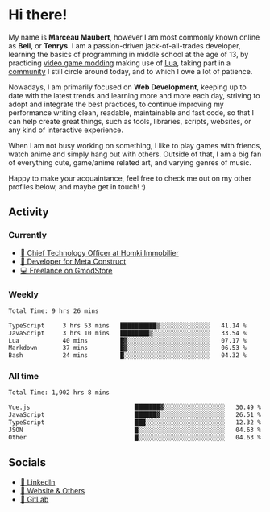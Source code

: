 # Hi there!

My name is **Marceau Maubert**, however I am most commonly known online as **Bell**, or **Tenrys**. I am a passion-driven jack-of-all-trades developer, learning the basics of programming in middle school at the age of 13, by practicing [video game modding](https://garrysmod.com) making use of [Lua](https://lua.org), taking part in a [community](https://metastruct.net) I still circle around today, and to which I owe a lot of patience.

Nowadays, I am primarily focused on **Web Development**, keeping up to date with the latest trends and learning more and more each day, striving to adopt  and integrate the best practices, to continue improving my performance writing clean, readable, maintainable and fast code, so that I can help create great things, such as tools, libraries, scripts, websites, or any kind of interactive experience.

When I am not busy working on something, I like to play games with friends, watch anime and simply hang out with others. Outside of that, I am a big fan of everything cute, game/anime related art, and varying genres of music.

Happy to make your acquaintance, feel free to check me out on my other profiles below, and maybe get in touch! :)

## Activity

### Currently

- [🏢 Chief Technology Officer at Homki Immobilier](https://homki-immobilier.com)
- [🎈 Developer for Meta Construct](https://metastruct.net)
- [💻 Freelance on GmodStore](https://www.gmodstore.com/users/Tenrys)

### Weekly
<!--START_SECTION:wakaWeekly-->

```txt
Total Time: 9 hrs 26 mins

TypeScript     3 hrs 53 mins   ██████████▒░░░░░░░░░░░░░░   41.14 %
JavaScript     3 hrs 10 mins   ████████▒░░░░░░░░░░░░░░░░   33.54 %
Lua            40 mins         █▓░░░░░░░░░░░░░░░░░░░░░░░   07.17 %
Markdown       37 mins         █▓░░░░░░░░░░░░░░░░░░░░░░░   06.53 %
Bash           24 mins         █░░░░░░░░░░░░░░░░░░░░░░░░   04.32 %
```

<!--END_SECTION:wakaWeekly-->

### All time
<!--START_SECTION:wakaTotal-->

```txt
Total Time: 1,902 hrs 8 mins

Vue.js                             ███████▓░░░░░░░░░░░░░░░░░   30.49 %
JavaScript                         ██████▓░░░░░░░░░░░░░░░░░░   26.51 %
TypeScript                         ███░░░░░░░░░░░░░░░░░░░░░░   12.32 %
JSON                               █░░░░░░░░░░░░░░░░░░░░░░░░   04.63 %
Other                              █░░░░░░░░░░░░░░░░░░░░░░░░   04.63 %
```

<!--END_SECTION:wakaTotal-->

## Socials

- [👔 LinkedIn](https://www.linkedin.com/in/marceau-maubert)
- [🔗 Website & Others](https://bell.moe)
- [🦊 GitLab](https://gitlab.com/Tenrys)

